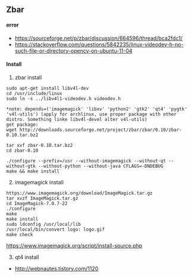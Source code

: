 ## Zbar 

#### error
- https://sourceforge.net/p/zbar/discussion/664596/thread/bca2fdc1/
- https://stackoverflow.com/questions/5842235/linux-videodev-h-no-such-file-or-directory-opencv-on-ubuntu-11-04

#### Install
1. zbar install
```
sudo apt-get install libv4l-dev
cd /usr/include/linux
sudo ln -s ../libv4l1-videodev.h videodev.h
```
```
*note: depends=('imagemagick' 'libxv' 'python2' 'gtk2' 'qt4' 'pygtk' 'v4l-utils') (apply for archlinux, use proper package with other distro. Something linke libv4l-devel alter v4l-utils)
get package:
wget http://downloads.sourceforge.net/project/zbar/zbar/0.10/zbar-0.10.tar.bz2

tar xvf zbar-0.10.tar.bz2 
cd zbar-0.10

./configure --prefix=/usr --without-imagemagick --without-qt --without-gtk --without-python --without-java CFLAGS=-DNDEBUG
make && make install
```

2. imagemagick install
```
https://www.imagemagick.org/download/ImageMagick.tar.gz
tar xvzf ImageMagick.tar.gz
cd ImageMagick-7.0.7-22
./configure
make
make install
sudo ldconfig /usr/local/lib
/usr/local/bin/convert logo: logo.gif
make check
```
https://www.imagemagick.org/script/install-source.php


3. qt4 install
- http://webnautes.tistory.com/1120
